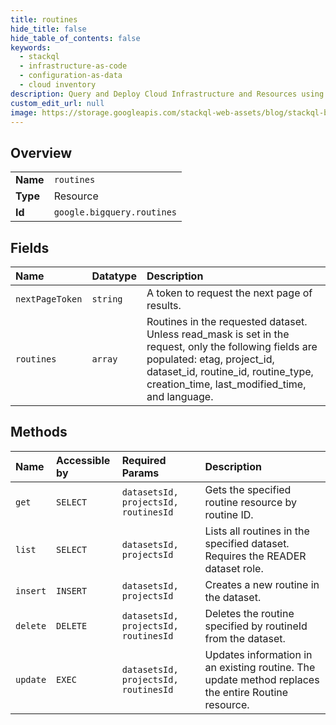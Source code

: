 ```yaml
---
title: routines
hide_title: false
hide_table_of_contents: false
keywords:
  - stackql
  - infrastructure-as-code
  - configuration-as-data
  - cloud inventory
description: Query and Deploy Cloud Infrastructure and Resources using SQL
custom_edit_url: null
image: https://storage.googleapis.com/stackql-web-assets/blog/stackql-blog-post-featured-image.png
---
```

  
    

## Overview
<table><tbody>
<tr><td><b>Name</b></td><td><code>routines</code></td></tr>
<tr><td><b>Type</b></td><td>Resource</td></tr>
<tr><td><b>Id</b></td><td><code>google.bigquery.routines</code></td></tr>
</tbody></table>

## Fields
| Name | Datatype | Description |
|:-----|:---------|:------------|
| `nextPageToken` | `string` | A token to request the next page of results. |
| `routines` | `array` | Routines in the requested dataset. Unless read_mask is set in the request, only the following fields are populated: etag, project_id, dataset_id, routine_id, routine_type, creation_time, last_modified_time, and language. |
## Methods
| Name | Accessible by | Required Params | Description |
|:-----|:--------------|:----------------|:------------|
| `get` | `SELECT` | `datasetsId, projectsId, routinesId` | Gets the specified routine resource by routine ID. |
| `list` | `SELECT` | `datasetsId, projectsId` | Lists all routines in the specified dataset. Requires the READER dataset role. |
| `insert` | `INSERT` | `datasetsId, projectsId` | Creates a new routine in the dataset. |
| `delete` | `DELETE` | `datasetsId, projectsId, routinesId` | Deletes the routine specified by routineId from the dataset. |
| `update` | `EXEC` | `datasetsId, projectsId, routinesId` | Updates information in an existing routine. The update method replaces the entire Routine resource. |
